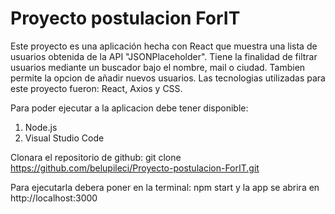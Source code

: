  # Proyecto postulacion ForIT #
Este proyecto es una aplicación hecha con React que muestra una lista de usuarios obtenida de la API "JSONPlaceholder". Tiene la finalidad de filtrar usuarios mediante un buscador bajo el nombre, mail o ciudad. Tambien permite la opcion de añadir nuevos usuarios.
Las tecnologias utilizadas para este proyecto fueron: React, Axios y CSS. 

Para poder ejecutar a la aplicacion debe tener disponible:
1) Node.js
2) Visual Studio Code

Clonara el repositorio de github:
   git clone <https://github.com/belupileci/Proyecto-postulacion-ForIT.git>
  
  Para ejecutarla debera poner en la terminal: npm start y la app se abrira en http://localhost:3000



